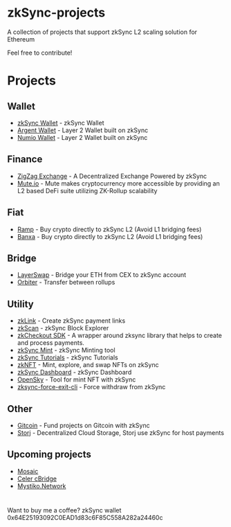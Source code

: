 # zkSync-projects
A collection of projects that support zkSync L2 scaling solution for Ethereum

Feel free to contribute!


# Projects

## Wallet

- [zkSync Wallet](https://wallet.zksync.io/) - zkSync Wallet
- [Argent Wallet](https://www.argent.xyz/) - Layer 2 Wallet built on zkSync
- [Numio Wallet](https://www.numio.one/) - Layer 2 Wallet built on zkSync

## Finance

- [ZigZag Exchange](https://info.zigzag.exchange/) - A Decentralized Exchange Powered by zkSync
- [Mute.io](https://mute.io/) - Mute makes cryptocurrency more accessible by providing an L2 based DeFi suite utilizing ZK-Rollup scalability

## Fiat

- [Ramp](https://ramp.network/buy/) - Buy crypto directly to zkSync L2 (Avoid L1 bridging fees)
- [Banxa](https://l2.banxa.com/) - Buy crypto directly to zkSync L2 (Avoid L1 bridging fees)

## Bridge

- [LayerSwap](https://www.layerswap.io/) - Bridge your ETH from CEX to zkSync account
- [Orbiter](https://www.orbiter.finance/) - Transfer between rollups

## Utility

- [zkLink](https://link.zksync.io/) - Create zkSync payment links
- [zkScan](https://zkscan.io/) - zkSync Block Explorer
- [zkCheckout SDK](https://www.npmjs.com/package/zksync-checkout) - A wrapper around zksync library that helps to create and process payments.
- [zkSync Mint](https://mint.zksync.dev/) - zkSync Minting tool
- [zkSync Tutorials](https://zksync.io/faq/tutorials.html) - zkSync Tutorials
- [zkNFT](https://zknft.xyz) - Mint, explore, and swap NFTs on zkSync 
- [zkSync Dashboard](https://dune.xyz/Marcov/zkSync) - zkSync Dashboard
- [OpenSky](https://open-sky.vercel.app/) - Tool for mint NFT with zkSync
- [zksync-force-exit-cli](https://www.npmjs.com/package/zksync-force-exit-cli) - Force withdraw from zkSync

## Other

- [Gitcoin](https://gitcoin.co/) - Fund projects on Gitcoin with zkSync
- [Storj](https://www.storj.io/) - Decentralized Cloud Storage, Storj use zkSync for host payments

## Upcoming projects

- [Mosaic](https://mosaic.composable.finance/)
- [Celer cBridge](https://cbridge.celer.network/)
- [Mystiko.Network](https://mystiko.network/)

# 

Want to buy me a coffee? zkSync wallet 0x64E25193092C0EAD1d83c6F85C558A282a24460c
